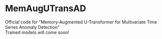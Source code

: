 # MemAugUTransAD
Official code for "Memory-Augmented U-Transformer for Multivariate Time Series Anomaly Detection"  
Trained models will come soon!
